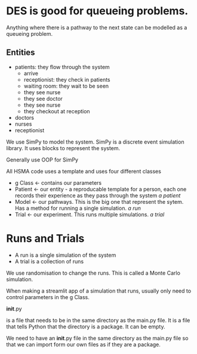 # DES is good for queueing problems.

Anything where there is a pathway to the next state can be modelled as a 
queueing problem.

## Entities
-  patients: they flow through the system
    - arrive
    -  receptionist: they check in patients
    -  waiting room: they wait to be seen
    -  they see nurse
    - they see doctor
    - they see nurse
    - they checkout at reception
-  doctors
-  nurses
-  receptionist

We use SimPy to model the system.
SimPy is a discrete event simulation library. It uses blocks to represent the system.

Generally use OOP for SimPy

All HSMA code uses a template and uses four different classes

- g Class <- contains our parameters
- Patient <- our entity - a reproducable template for a person, each one records their experience as they pass through the system _a patient_
- Model <- our pathways. This is the big one that represent the sytem. Has a method for running a single simulation. _a run_
- Trial <- our experiment. This runs multiple simulations. _a trial_

# Runs and Trials

- A run is a single simulation of the system
- A trial is a collection of runs

We use randomisation to change the runs. This is called a Monte Carlo simulation.

When making a streamlit app of a simulation that runs, usually only need to control parameters in the g Class. 

__init__.py

is a file that needs to be in the same directory as the main.py file. It is a file that tells Python that the directory is a package. It can be empty.

We need to have an __init__.py file in the same directory as the main.py file so that we can import form our own files as if they are a package.